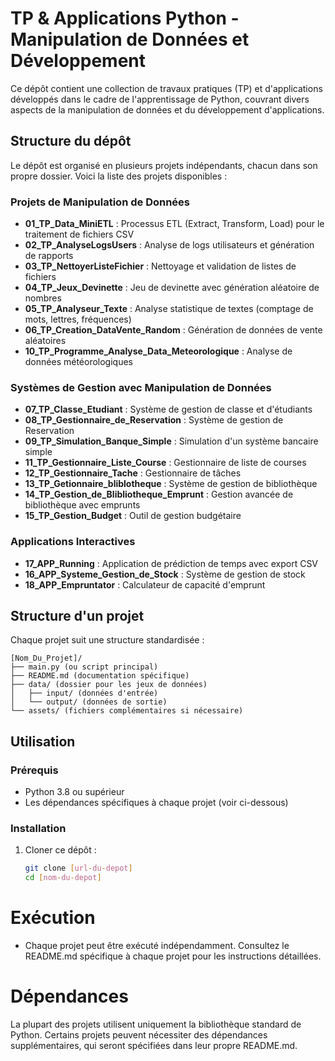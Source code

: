 # TP & Applications Python - Manipulation de Données et Développement

Ce dépôt contient une collection de travaux pratiques (TP) et d'applications développés dans le cadre de l'apprentissage de Python, couvrant divers aspects de la manipulation de données et du développement d'applications.

## Structure du dépôt

Le dépôt est organisé en plusieurs projets indépendants, chacun dans son propre dossier. Voici la liste des projets disponibles :

### Projets de Manipulation de Données
- **01_TP_Data_MiniETL** : Processus ETL (Extract, Transform, Load) pour le traitement de fichiers CSV
- **02_TP_AnalyseLogsUsers** : Analyse de logs utilisateurs et génération de rapports
- **03_TP_NettoyerListeFichier** : Nettoyage et validation de listes de fichiers
- **04_TP_Jeux_Devinette** : Jeu de devinette avec génération aléatoire de nombres
- **05_TP_Analyseur_Texte** : Analyse statistique de textes (comptage de mots, lettres, fréquences)
- **06_TP_Creation_DataVente_Random** : Génération de données de vente aléatoires
- **10_TP_Programme_Analyse_Data_Meteorologique** : Analyse de données météorologiques

### Systèmes de Gestion avec Manipulation de Données
- **07_TP_Classe_Etudiant** : Système de gestion de classe et d'étudiants
- **08_TP_Gestionnaire_de_Reservation** : Système de gestion de Reservation
- **09_TP_Simulation_Banque_Simple** : Simulation d'un système bancaire simple
- **11_TP_Gestionnaire_Liste_Course** : Gestionnaire de liste de courses
- **12_TP_Gestionnaire_Tache** : Gestionnaire de tâches
- **13_TP_Getionnaire_bliblotheque** : Système de gestion de bibliothèque
- **14_TP_Gestion_de_Blibliotheque_Emprunt** : Gestion avancée de bibliothèque avec emprunts
- **15_TP_Gestion_Budget** : Outil de gestion budgétaire

### Applications Interactives
- **17_APP_Running** : Application de prédiction de temps avec export CSV
- **16_APP_Systeme_Gestion_de_Stock** : Système de gestion de stock
- **18_APP_Empruntator** : Calculateur de capacité d'emprunt


## Structure d'un projet

Chaque projet suit une structure standardisée :
```
[Nom_Du_Projet]/
├── main.py (ou script principal)
├── README.md (documentation spécifique)
├── data/ (dossier pour les jeux de données)
│   ├── input/ (données d'entrée)
│   └── output/ (données de sortie)
└── assets/ (fichiers complémentaires si nécessaire)
```
## Utilisation

### Prérequis
- Python 3.8 ou supérieur
- Les dépendances spécifiques à chaque projet (voir ci-dessous)

### Installation
1. Cloner ce dépôt :
   ```bash
   git clone [url-du-depot]
   cd [nom-du-depot]

# Exécution
- Chaque projet peut être exécuté indépendamment. Consultez le README.md spécifique à chaque projet pour les instructions détaillées.

# Dépendances
La plupart des projets utilisent uniquement la bibliothèque standard de Python. Certains projets peuvent nécessiter des dépendances supplémentaires, qui seront spécifiées dans leur propre README.md.
